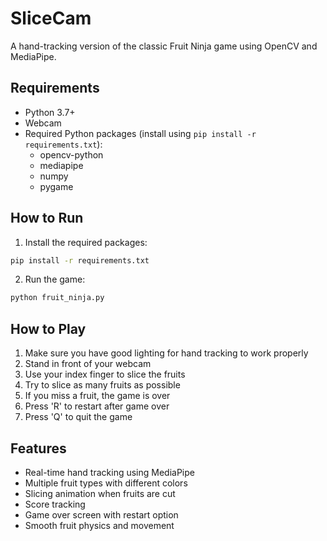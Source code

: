 # SliceCam

A hand-tracking version of the classic Fruit Ninja game using OpenCV and MediaPipe.

## Requirements

- Python 3.7+
- Webcam
- Required Python packages (install using `pip install -r requirements.txt`):
  - opencv-python
  - mediapipe
  - numpy
  - pygame

## How to Run

1. Install the required packages:
```bash
pip install -r requirements.txt
```

2. Run the game:
```bash
python fruit_ninja.py
```

## How to Play

1. Make sure you have good lighting for hand tracking to work properly
2. Stand in front of your webcam
3. Use your index finger to slice the fruits
4. Try to slice as many fruits as possible
5. If you miss a fruit, the game is over
6. Press 'R' to restart after game over
7. Press 'Q' to quit the game

## Features

- Real-time hand tracking using MediaPipe
- Multiple fruit types with different colors
- Slicing animation when fruits are cut
- Score tracking
- Game over screen with restart option
- Smooth fruit physics and movement 
